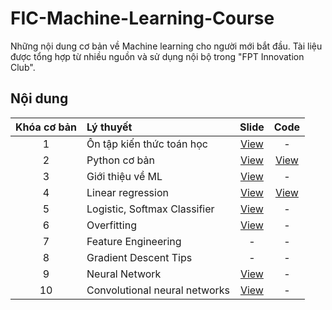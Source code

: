 # FIC-Machine-Learning-Course
Những nội dung cơ bản về Machine learning cho người mới bắt đầu. Tài liệu được tổng hợp từ nhiều nguồn và sử dụng nội bộ trong "FPT Innovation Club".
## Nội dung
| **Khóa cơ bản** | **Lý thuyết** | **Slide** | **Code** |
|:---:|:---|:---:|:---:|
| 1 | Ôn tập kiến thức toán học | [View](https://github.com/tadangkhoa1999/FIC-Machine-Learning-Course/blob/master/slide_pdf/Math.pdf) | - |
| 2 | Python cơ bản | [View](https://github.com/tadangkhoa1999/FIC-Machine-Learning-Course/blob/master/slide_pdf/Python.pdf) | [View](https://github.com/tadangkhoa1999/FIC-Machine-Learning-Course/tree/master/code/Python) |
| 3 | Giới thiệu về ML | [View](https://github.com/tadangkhoa1999/FIC-Machine-Learning-Course/blob/master/slide_pdf/Intro%20to%20ML.pdf) | - |
| 4 | Linear regression | [View](https://github.com/tadangkhoa1999/FIC-Machine-Learning-Course/blob/master/slide_pdf/Linear%20regression.pdf) | [View](https://github.com/tadangkhoa1999/FIC-Machine-Learning-Course/blob/master/code/Linear_regression.ipynb) |
| 5 | Logistic, Softmax Classifier | [View](https://github.com/tadangkhoa1999/FIC-Machine-Learning-Course/blob/master/slide_pdf/Logistic%2C%20Softmax%20Classifier.pdf) | - |
| 6 | Overfitting | [View](https://github.com/tadangkhoa1999/FIC-Machine-Learning-Course/blob/master/slide_pdf/Overfitting.pdf) | - |
| 7 | Feature Engineering | - | - |
| 8 | Gradient Descent Tips | - | - |
| 9 | Neural Network | [View](https://github.com/tadangkhoa1999/FIC-Machine-Learning-Course/blob/master/slide_pdf/Neural%20Network.pdf) | - |
| 10 | Convolutional neural networks | [View](https://github.com/tadangkhoa1999/FIC-Machine-Learning-Course/blob/master/slide_pdf/Convolutional%20neural%20networks.pdf) | - |

